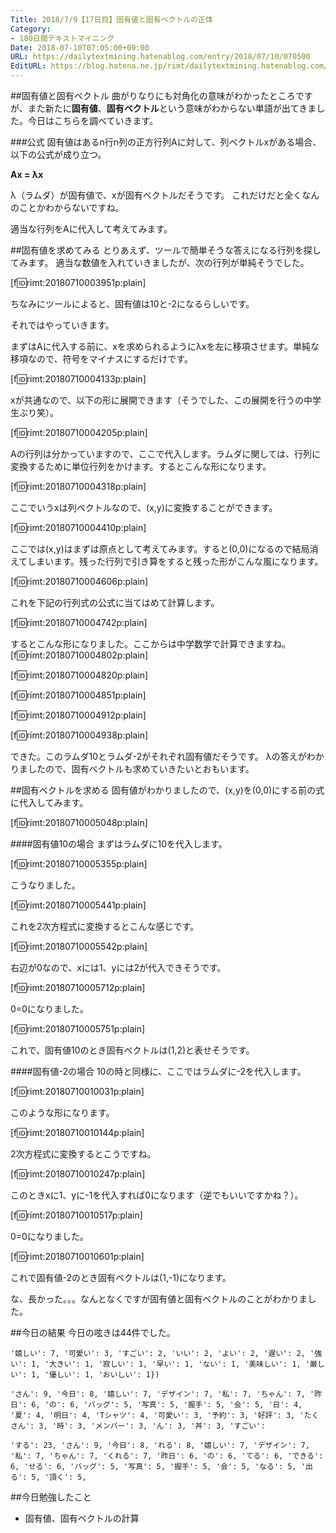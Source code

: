 ```yaml
---
Title: 2018/7/9【17日目】固有値と固有ベクトルの正体
Category:
- 180日間テキストマイニング
Date: 2018-07-10T07:05:00+09:00
URL: https://dailytextmining.hatenablog.com/entry/2018/07/10/070500
EditURL: https://blog.hatena.ne.jp/rimt/dailytextmining.hatenablog.com/atom/entry/10257846132599719766
---
```


##固有値と固有ベクトル
曲がりなりにも対角化の意味がわかったところですが、また新たに<b>固有値</b>、<b>固有ベクトル</b>という意味がわからない単語が出てきました。今日はこちらを調べていきます。

###公式
固有値はあるn行n列の正方行列Aに対して、列ベクトルxがある場合、以下の公式が成り立つ。

<b>Ax = λx</b>

λ（ラムダ）が固有値で、xが固有ベクトルだそうです。
これだけだと全くなんのことかわからないですね。

適当な行列をAに代入して考えてみます。

##固有値を求めてみる
とりあえず、ツールで簡単そうな答えになる行列を探してみます。
適当な数値を入れていきましたが、次の行列が単純そうでした。

[f:id:rimt:20180710003951p:plain]

ちなみにツールによると、固有値は10と-2になるらしいです。

それではやっていきます。

まずはAに代入する前に、xを求められるようにλxを左に移項させます。単純な移項なので、符号をマイナスにするだけです。

[f:id:rimt:20180710004133p:plain]

xが共通なので、以下の形に展開できます（そうでした、この展開を行うの中学生ぶり笑）。

[f:id:rimt:20180710004205p:plain]

Aの行列は分かっていますので、ここで代入します。ラムダに関しては、行列に変換するために単位行列をかけます。するとこんな形になります。

[f:id:rimt:20180710004318p:plain]

ここでいうxは列ベクトルなので、(x,y)に変換することができます。

[f:id:rimt:20180710004410p:plain]

ここでは(x,y)はまずは原点として考えてみます。すると(0,0)になるので結局消えてしまいます。残った行列で引き算をすると残った形がこんな風になります。

[f:id:rimt:20180710004606p:plain]

これを下記の行列式の公式に当てはめて計算します。

[f:id:rimt:20180710004742p:plain]

するとこんな形になりました。ここからは中学数学で計算できますね。
[f:id:rimt:20180710004802p:plain]

[f:id:rimt:20180710004820p:plain]

[f:id:rimt:20180710004851p:plain]

[f:id:rimt:20180710004912p:plain]

[f:id:rimt:20180710004938p:plain]

できた。このラムダ10とラムダ-2がそれぞれ固有値だそうです。
λの答えがわかりましたので、固有ベクトルも求めていきたいとおもいます。

##固有ベクトルを求める
固有値がわかりましたので、(x,y)を(0,0)にする前の式に代入してみます。

[f:id:rimt:20180710005048p:plain]

####固有値10の場合
まずはラムダに10を代入します。

[f:id:rimt:20180710005355p:plain]

こうなりました。

[f:id:rimt:20180710005441p:plain]

これを2次方程式に変換するとこんな感じです。

[f:id:rimt:20180710005542p:plain]

右辺が0なので、xには1、yには2が代入できそうです。

[f:id:rimt:20180710005712p:plain]

0=0になりました。

[f:id:rimt:20180710005751p:plain]

これで、固有値10のとき固有ベクトルは(1,2)と表せそうです。

####固有値-2の場合
10の時と同様に、ここではラムダに-2を代入します。

[f:id:rimt:20180710010031p:plain]

このような形になります。

[f:id:rimt:20180710010144p:plain]

2次方程式に変換するとこうですね。

[f:id:rimt:20180710010247p:plain]

このときxに1、yに-1を代入すれば0になります（逆でもいいですかね？）。

[f:id:rimt:20180710010517p:plain]

0=0になりました。

[f:id:rimt:20180710010601p:plain]

これで固有値-2のとき固有ベクトルは(1,-1)になります。

な、長かった。。。なんとなくですが固有値と固有ベクトルのことがわかりました。

##今日の結果
今日の呟きは44件でした。

```
'嬉しい': 7, '可愛い': 3, 'すごい': 2, 'いい': 2, 'よい': 2, '遅い': 2, '強い': 1, '大きい': 1, '寂しい': 1, '早い': 1, 'ない': 1, '美味しい': 1, '厳しい': 1, '優しい': 1, 'おいしい': 1})

'さん': 9, '今日': 8, '嬉しい': 7, 'デザイン': 7, '私': 7, 'ちゃん': 7, '昨日': 6, 'の': 6, 'バッグ': 5, '写真': 5, '握手': 5, '会': 5, '日': 4, '夏': 4, '明日': 4, 'Tシャツ': 4, '可愛い': 3, '予約': 3, '好評': 3, 'たくさん': 3, '時': 3, 'メンバー': 3, 'ん': 3, '丼': 3, 'すごい':

'する': 23, 'さん': 9, '今日': 8, 'れる': 8, '嬉しい': 7, 'デザイン': 7, '私': 7, 'ちゃん': 7, 'くれる': 7, '昨日': 6, 'の': 6, 'てる': 6, 'できる': 6, 'せる': 6, 'バッグ': 5, '写真': 5, '握手': 5, '会': 5, 'なる': 5, '出る': 5, '頂く': 5,
```

##今日勉強したこと

- 固有値、固有ベクトルの計算
